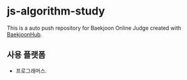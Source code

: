 # js-algorithm-study

This is a auto push repository for Baekjoon Online Judge created with [BaekjoonHub](https://github.com/BaekjoonHub/BaekjoonHub).

## 사용 플랫폼

- 프로그래머스.
